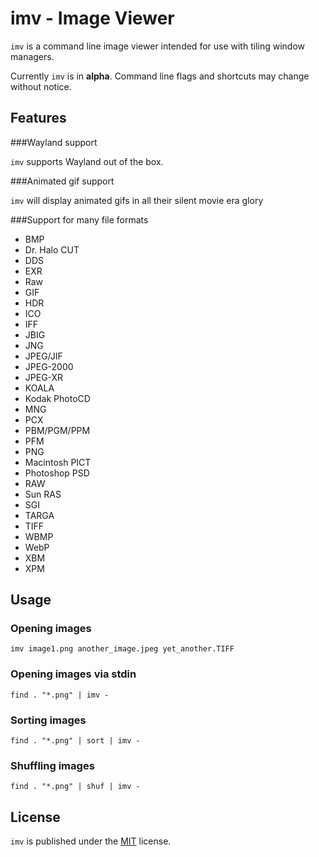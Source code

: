 imv - Image Viewer
==================

`imv` is a command line image viewer intended for use with tiling window managers.

Currently `imv` is in **alpha**. Command line flags and shortcuts may change
without notice.

Features
--------

###Wayland support

`imv` supports Wayland out of the box.

###Animated gif support

`imv` will display animated gifs in all their silent movie era glory

###Support for many file formats

 * BMP
 * Dr. Halo CUT
 * DDS
 * EXR
 * Raw
 * GIF
 * HDR
 * ICO
 * IFF
 * JBIG
 * JNG
 * JPEG/JIF
 * JPEG-2000
 * JPEG-XR
 * KOALA
 * Kodak PhotoCD
 * MNG
 * PCX
 * PBM/PGM/PPM
 * PFM
 * PNG
 * Macintosh PICT
 * Photoshop PSD
 * RAW
 * Sun RAS
 * SGI
 * TARGA
 * TIFF
 * WBMP
 * WebP
 * XBM
 * XPM

Usage
-----

### Opening images
    imv image1.png another_image.jpeg yet_another.TIFF

### Opening images via stdin
    find . "*.png" | imv -

### Sorting images
    find . "*.png" | sort | imv -

### Shuffling images
    find . "*.png" | shuf | imv -

License
-------
`imv` is published under the [MIT](LICENSE) license.
